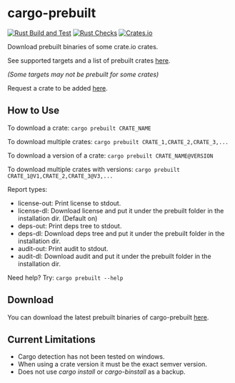 # cargo-prebuilt

[![Rust Build and Test](https://github.com/crow-rest/cargo-prebuilt/actions/workflows/build.yml/badge.svg?event=push)](https://github.com/crow-rest/cargo-prebuilt/actions/workflows/build.yml)
[![Rust Checks](https://github.com/crow-rest/cargo-prebuilt/actions/workflows/checks.yml/badge.svg?event=push)](https://github.com/crow-rest/cargo-prebuilt/actions/workflows/checks.yml)
[![Crates.io](https://img.shields.io/crates/v/cargo-prebuilt)](https://crates.io/crates/cargo-prebuilt)

Download prebuilt binaries of some crate.io crates.

See supported targets and a list of prebuilt crates [here](https://github.com/crow-rest/cargo-prebuilt-index).

*(Some targets may not be prebuilt for some crates)*

Request a crate to be added [here](https://github.com/crow-rest/cargo-prebuilt-index/issues/new?assignees=&labels=add-crate%2C+under-consideration&template=request-crate.md&title=).

## How to Use

To download a crate:
```cargo prebuilt CRATE_NAME```

To download multiple crates:
```cargo prebuilt CRATE_1,CRATE_2,CRATE_3,...```

To download a version of a crate:
```cargo prebuilt CRATE_NAME@VERSION```

To download multiple crates with versions:
```cargo prebuilt CRATE_1@V1,CRATE_2,CRATE_3@V3,...```

Report types:
- license-out: Print license to stdout.
- license-dl: Download license and put it under the prebuilt folder in the installation dir. (Default on)
- deps-out: Print deps tree to stdout.
- deps-dl: Download deps tree and put it under the prebuilt folder in the installation dir.
- audit-out: Print audit to stdout.
- audit-dl: Download audit and put it under the prebuilt folder in the installation dir.

Need help? Try:
```cargo prebuilt --help```

## Download

You can download the latest prebuilt binaries of cargo-prebuilt [here](https://github.com/crow-rest/cargo-prebuilt/releases/latest).

## Current Limitations

- Cargo detection has not been tested on windows.
- When using a crate version it must be the exact semver version.
- Does not use *cargo install* or *cargo-binstall* as a backup.
